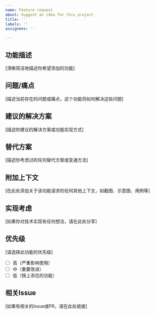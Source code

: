 ```yaml
---
name: Feature request
about: Suggest an idea for this project
title: ''
labels: ''
assignees: ''

---
```


## 功能描述
[清晰简洁地描述你希望添加的功能]

## 问题/痛点
[描述当前存在的问题或痛点，这个功能将如何解决这些问题]

## 建议的解决方案
[描述你建议的解决方案或功能实现方式]

## 替代方案
[描述你考虑过的任何替代方案或变通方法]

## 附加上下文
[在此处添加关于该功能请求的任何其他上下文，如截图、示意图、用例等]

## 实现考虑
[如果你对技术实现有任何想法，请在此处分享]

## 优先级
[请选择此功能的优先级]
- [ ] 高（严重影响使用）
- [ ] 中（重要改进）
- [ ] 低（锦上添花的功能）

## 相关Issue
[如果有相关的Issue或PR，请在此处链接]
